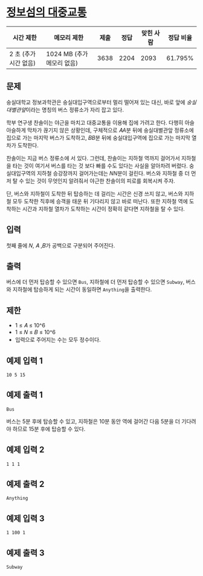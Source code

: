 # [정보섬의 대중교통](https://www.acmicpc.net/problem/28113)

| 시간 제한 | 메모리 제한 | 제출 | 정답 | 맞힌 사람 | 정답 비율 |
| --- | --- | --- | --- | --- | --- |
| 2 초 (추가 시간 없음) | 1024 MB (추가 메모리 없음) | 3638 | 2204 | 2093 | 61.795% |

## 문제

숭실대학교 정보과학관은 숭실대입구역으로부터 멀리 떨어져 있는 대신, 바로 앞에 *숭실대별관앞*이라는 명칭의 버스 정류소가 자리 잡고 있다.

학부 연구생 찬솔이는 야근을 마치고 대중교통을 이용해 집에 가려고 한다. 다행히 아슬아슬하게 막차가 끊기지 않은 상황인데, 구체적으로 𝐴$A$분 뒤에 숭실대별관앞 정류소에 집으로 가는 마지막 버스가 도착하고, 𝐵$B$분 뒤에 숭실대입구역에 집으로 가는 마지막 열차가 도착한다.

찬솔이는 지금 버스 정류소에 서 있다. 그런데, 찬솔이는 지하철 역까지 걸어가서 지하철을 타는 것이 여기서 버스를 타는 것 보다 빠를 수도 있다는 사실을 알아차려 버렸다. 숭실대입구역의 지하철 승강장까지 걸어가는데는 𝑁$N$분이 걸린다. 버스와 지하철 중 더 먼저 탈 수 있는 것이 무엇인지 알려줘서 야근한 찬솔이의 피로를 회복시켜 주자.

단, 버스와 지하철이 도착한 뒤 탑승하는 데 걸리는 시간은 신경 쓰지 않고, 버스와 지하철 모두 도착한 직후에 승객을 태운 뒤 기다리지 않고 바로 떠난다. 또한 지하철 역에 도착하는 시간과 지하철 열차가 도착하는 시간이 정확히 같다면 지하철을 탈 수 있다.

## 입력

첫째 줄에 𝑁, 𝐴 ,𝐵가 공백으로 구분되어 주어진다.

## 출력

버스에 더 먼저 탑승할 수 있으면 `Bus`, 지하철에 더 먼저 탑승할 수 있으면 `Subway`, 버스와 지하철에 탑승하게 되는 시간이 동일하면 `Anything`을 출력한다.

## 제한

- 1 ≤ 𝐴 ≤ 10^6
- 1 ≤ 𝑁 ≤ 𝐵 ≤ 10^6
- 입력으로 주어지는 수는 모두 정수이다.

## 예제 입력 1

```
10 5 15

```

## 예제 출력 1

```
Bus

```

버스는 5분 후에 탑승할 수 있고, 지하철은 10분 동안 역에 걸어간 다음 5분을 더 기다려야 하므로 15분 후에 탑승할 수 있다.

## 예제 입력 2

```
1 1 1

```

## 예제 출력 2

```
Anything

```

## 예제 입력 3

```
1 100 1

```

## 예제 출력 3

```
Subway
```
